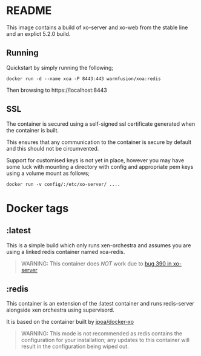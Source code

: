 # README

This image contains a build of xo-server and xo-web from the stable line and an explict 5.2.0 build.


## Running


Quickstart by simply running the following;

```
docker run -d --name xoa -P 8443:443 warmfusion/xoa:redis
```

Then browsing to https://localhost:8443

## SSL

The container is secured using a self-signed ssl certificate generated when the container is built.

This ensures that any communication to the container is secure by default and this should not be circumvented.

Support for customised keys is not yet in place, however you may have some luck with mounting a directory
with config and appropriate pem keys using a volume mount as follows;


```
docker run -v config/:/etc/xo-server/ ....
```


# Docker tags

## :latest

This is a simple build which only runs xen-orchestra and assumes you are using a linked redis container named xoa-redis.

> WARNING: This container does _NOT_ work due to [bug 390 in xo-server](https://github.com/vatesfr/xo-server/issues/390)

## :redis

This container is an extension of the :latest container and runs redis-server alongside xen orchestra using supervisord.

It is based on the container built by [jpoa/docker-xo](https://github.com/jpoa/docker-xo)

> WARNING: This mode is not recommended as redis contains the configuration for your installation; any updates to this container will
> result in the configuration being wiped out.